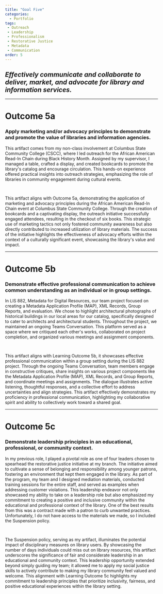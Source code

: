 ```yaml
---
title: "Goal Five"
categories:
  - Portfolio
tags:
 - Outreach
 - Leadership
 - Professionalism
 - Restorative Justice
 - Metadata
 - Communication
order: 5
---
```

<link href="{{ 'assets/css/dflip.min.css' | absolute_url }}" rel="stylesheet" type="text/css">
<link href="{{ 'assets/css/themify-icons.min.css' | absolute_url }}" rel="stylesheet" type="text/css">

## *Effectively communicate and collaborate to deliver, market, and advocate for library and information services.*


---
# Outcome 5a
### Apply marketing and/or advocacy principles to demonstrate and promote the value of libraries and information agencies.

This artifact comes from my non-class involvement at Columbus State Community College (CSCC), where I led outreach for the African American Read-In Chain during Black History Month. Assigned by my supervisor, I managed a table, crafted a display, and created bookcards to promote the library's catalog and encourage circulation. This hands-on experience offered practical insights into outreach strategies, emphasizing the role of libraries in community engagement during cultural events.

<div class="container">
    <div class="row">
        <div class="col-xs-12">
            <div id="flipbook" class="_df_book" height="500" webgl="true"
                backgroundcolor="#0f477e"
                source="{{ 'assets/pdf/Artifact-BHM.pdf' | absolute_url }}">
            </div>
        </div>
    </div>
</div>   <br>

This artifact aligns with Outcome 5a, demonstrating the application of marketing and advocacy principles during the African American Read-In Chain event at Columbus State Community College. Through the creation of bookcards and a captivating display, the outreach initiative successfully engaged attendees, resulting in the checkout of six books. This strategic use of marketing tactics not only fostered community awareness but also directly contributed to increased utilization of library materials. The success of the initiative highlights the effectiveness of advocacy efforts within the context of a culturally significant event, showcasing the library's value and impact.

---
# Outcome 5b
### Demonstrate effective professional communication to achieve common understanding as an individual or in group settings.

In LIS 882, Metadata for Digital Resources, our team project focused on creating a Metadata Application Profile (MAP), XML Records, Group Reports, and evaluation. We chose to highlight architectural photographs of historical buildings in our local areas for our catalog, specifically designed to cater to architects and architectural students. Throughout the project, we maintained an ongoing Teams Conversation. This platform served as a space where we critiqued each other's works, collaborated on project completion, and organized various meetings and assignment components.
<div class="container">
    <div class="row">
        <div class="col-xs-12">
            <div id="flipbook" class="_df_book" height="500" webgl="true"
                backgroundcolor="#0f477e"
                source="{{ 'assets/pdf/Communication.pdf' | absolute_url }}">
            </div>
        </div>
    </div>
</div>   <br>

This artifact aligns with Learning Outcome 5b, it showcases effective professional communication within a group setting during the LIS 882 project. Through the ongoing Teams Conversation, team members engage in constructive critiques, share insights on various project components like the Metadata Application Profile (MAP), XML Records, and Group Reports, and coordinate meetings and assignments. The dialogue illustrates active listening, thoughtful responses, and a collective effort to address uncertainties and align strategies. This artifact effectively demonstrates my proficiency in professional communication, highlighting my collaborative spirit and ability to collectively work toward a shared goal.

---
# Outcome 5c
### Demonstrate leadership principles in an educational, professional, or community context.

In my previous role, I played a pivotal role as one of four leaders chosen to spearhead the restorative justice initiative at my branch. The initiative aimed to cultivate a sense of belonging and responsibility among younger patrons, fostering an environment that kept them engaged in the library. As part of the program, my team and I designed mediation materials, conducted training sessions for the entire staff, and served as examples when addressing customer violations. This leadership endeavor not only showcased my ability to take on a leadership role but also emphasized my commitment to creating a positive and inclusive community within the educational and professional context of the library. One of the best results from this was a contract made with a patron to curb unwanted practices. Unfortunately, I do not have access to the materials we made, so I included the Suspension policy.
<div class="container">
    <div class="row">
        <div class="col-xs-12">
            <div id="flipbook" class="_df_book" height="500" webgl="true"
                backgroundcolor="#0f477e"
                source="{{ 'assets/pdf/CP-Suspensions.pdf' | absolute_url }}">
            </div>
        </div>
    </div>
</div>   <br>

The Suspension policy, serving as my artifact, illuminates the potential impact of disciplinary measures on library users. By showcasing the number of days individuals could miss out on library resources, this artifact underscores the significance of fair and considerate leadership in an educational and community context. This leadership opportunity extended beyond simply guiding my team; it allowed me to apply my social justice skills to actively contribute to making my library community feel valued and welcome. This alignment with Learning Outcome 5c highlights my commitment to leadership principles that prioritize inclusivity, fairness, and positive educational experiences  within the library setting.
<script src="{{ 'assets/js/libs/jquery.min.js' | absolute_url }}" type="text/javascript"></script>
<script src="{{ 'assets/js/dflip.min.js' | absolute_url }}" type="text/javascript"></script>
